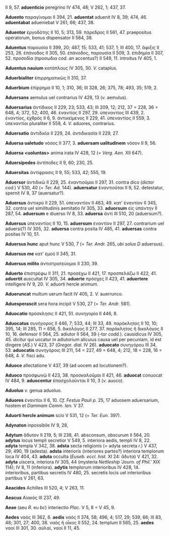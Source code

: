 II 9, 57. **aduenticio** peregrino IV 474, 48; V 262, 1; 437, 37.

**Aduento** παραγίνομαι II 394, 21. **aduentat** aduenit IV 8, 39; 474,
46. **aduentabat** adueniebat V 261, 66; 437, 38.

**Aduentor** ἐργοδότης II 10, 5; 313, 59. πάρεδρος II 561, 47.
praepositus operatorum, bonus dispensator II 564, 38.

**Aduentus** παρουσία II 399, 20; 487, 15; 533, 41; 537, 1; III 400, 17.
ἄφιξις II 253, 26. ἐπάνοδος II 305, 50. ἐπάνοδος, παρουσία II 509, 3.
ἐπιδημία II 307, 52. προσοδία (προσωδια *cod. an* accentus?) II 549, 11.
introitus IV 405, 1.

**Aduentus nauium** κατάπλους IV 305, 30. *V.* cataplus.

**Aduerbialiter** ἐπιρρηματικῶς II 310, 37.

**Aduerbium** ἐπίρρημα II 10, 1; 310, 36; III 328, 26; 375, 78; 493, 35;
519, 2.

**Aduersans** aemulus uel contrarius IV 428, 13 (*v.* aemulus).

**Aduersarius** ἀντίδικος II 229, 23; 533, 43; III 209, 12; 212, 37 =
228, 36 = 648, 4; 372, 52; 400, 46. ἐναντίος II 297, 29. ὑπεναντίος III
439, 2. ἐναντίος, ἐχθρός II 6, 9. ἀντικείμενος II 229, 41. ὑπεναντίος II
559, 3. ὑπεναντίοι pluraliter II 559, 4. *V.* aduores, contrarius.

**Aduersatio** ἀντιδικία II 229, 24. ἀντιδικασία II 229, 27.

**Aduersa ualetudo** νόσος II 377, 3. **aduersam ualitudinem** νόσον II
9, 56.

**Aduersa \<uoluntas\>** anima irata IV 428, 12 (= *Verg. Aen.* XII
647).

**Aduersipedes** ἀντίποδες II 9, 60; 230, 25.

**Aduersitas** ἀντίφρασις II 9, 55; 533, 42; 555, 19.

**Aduersor** ἀντιδικῶ II 229, 25. ἐναντιοῦμαι II 297, 31. contra dico
(dictor *cod.*) V 530, 40 (= *Ter. Ad.* 144). **aduersatur**
ἐναντιοῦται II 9, 52. detestatur, spernit IV 8, 37 (auersatur?).

**Aduersus** ἀντικρύ II 229, 51. ὑπεναντίον II 463, 49. κατ' ἐναντίον II
345, 32. contra uel similitudinis aemitatio IV 305, 33. **aduorsum** εἰς
ὑπάντην II 287, 54. **aduersum** e diuerso IV 8, 33. **aduersa** ἀντί
III 510, 20 (aduersum?).

**Aduersus** ὑπεναντίος II 10, 15. **aduersum** ἐναντίον II 297, 27.
contrarium uel aduersi(?) IV 305, 32. **aduersa** contra posita IV 485,
41. **aduersas** contra positas IV 10, 51.

**Aduersus hunc** aput hunc V 530, 7 (= *Ter. Andr.* 265, *ubi solus
D* aduersus).

**Aduersus me** κατ' ἐμοῦ II 345, 31.

**Aduersus milito** ἀντιστρατεύομαι II 230, 39.

**Aduerto** ἐπιστρέφω II 311, 21. προσέχω II 421, 17. προσπελάζω II 422,
41. **aduertit** auscultat IV 305, 34. **aduerte** πρόσχες II 423, 41.
**aduertere** intelligere IV 9, 20. *V.* aduorti hercle animum.

**Adueruncat** multum uerum facit IV 405, 2. *V.* auerrunco.

**Aduesperascit** sera hora incipit V 530, 27 (= *Ter. Andr.* 581).

**Aduocatio** πρόσκλησις II 421, 51. συνηγορία II 446, 8.

**Aduocatus** συνήγορος II 446, 7; 533, 44; III 33, 49. παράκλητος II
10, 10; 395, 14; III 285, 11 = 656, 5. δικολόγος II 277, 37. παράκλητος
ἢ δικολόγος II 10, 16. defensor II 564, 25. adiutor II 564, 39 (-tor
*codd.*). causidicus IV 305, 45. dicitur qui uocatur in adiutorium
alicuius causa uel per pecuniam, id est dingere (*AS.*) V 423, 37
(*Gregor. dial.* IV 26). **aduocato** συνηγόρου III 34, 53.
**aduocatis** συνηγόροις III 211, 54 = 227, 49 = 648, 4; 212, 18 = 228,
16 = 648, 4. *V.* fisci adu.

**Aduoce** allectatione V 437, 39 (ad uocem ad locutionem?).

**Aduoco** προσφωνῶ II 423, 38. προσκαλοῦμαι II 421, 46. **aduocat**
conuocat IV 484, 9. **aduocentur** ἐπασχολοῦνται II 10, 3 (*v.* auoco).

**Aduoluo** *v.* genua aduoluo.

**Aduores** ἐναντίοι II 6, 10. *Cf. Festus Pauli p.* 25, 17 aduosem
aduersarium, hostem et *Dammam Comm. Ien.* V 37.

**Aduorti hercle animum** scio V 531, 12 (= *Ter. Eun.* 397).

**Adynaton** inpossibile IV 9, 28,

**Adytum** ἄδυτον II 219, 5; III 238, 41. absconsum, obscurum II 564,
20. **adytus** locus templi secretior V 549, 5. interiora aedis, templi
IV 8, 22. **adyta** templa V 342, 38. **adsta** secta religionis (=
adyta secreta r.) V 437, 29; 490, 19 (adesta). **adsta** interioris
(interiores partes?) interiora templorum loca IV 404, 43. **aduta**
occulta (*Euseb. eccl. hist.* XI 24: ἄδυτα) V 421, 32. **adyta**
uiscera, interiora IV 305, 44 (mysteria *Nettleship 'Journ. of Phil.'*
XIX 114); IV 8, 11 (inferiora). **adytis** templorum interioribus IV
428, 14. interioribus, partibus secretis IV 480, 25. secretis locis uel
interioribus partibus V 261, 63.

**Aeacides** Achilles III 520, 4; V 263, 11.

**Aeacus** Αἰακός III 237, 49.

**Aeae** (aeu *R.* eu *bc*) interiectio *Plac.* V 5, 8 = V 45, 9.

**Aedes** ναός III 362, 6. **aedis** ναός II 374, 58; 496, 4; 517, 29;
539, 66; III 83, 48; 301, 27; 400, 38. ναὸς ἢ οἶκος II 552, 24. templum
II 565, 25. **aedes** ναοί III 301, 30. αὐλαί, ναοί II 11, 45.
